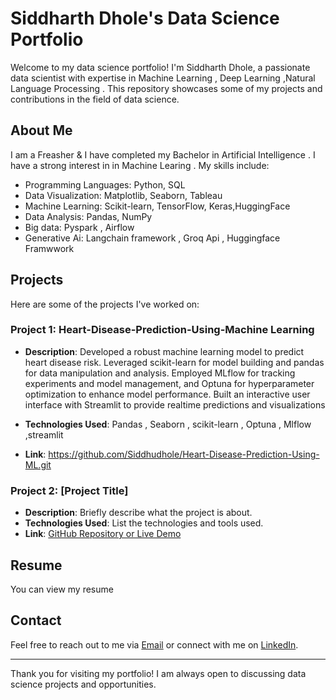 # Siddharth Dhole's Data Science Portfolio

Welcome to my data science portfolio! I'm Siddharth Dhole, a passionate data scientist with expertise in Machine Learning , Deep Learning ,Natural Language Processing . This repository showcases some of my projects and contributions in the field of data science.

## About Me

I am a Freasher & I have completed my Bachelor in Artificial Intelligence . I have a strong interest in in Machine Learing . My skills include:

- Programming Languages: Python, SQL
- Data Visualization: Matplotlib, Seaborn, Tableau
- Machine Learning: Scikit-learn, TensorFlow, Keras,HuggingFace
- Data Analysis: Pandas, NumPy
- Big data: Pyspark , Airflow 
- Generative Ai: Langchain framework , Groq Api , Huggingface Framwwork

## Projects

Here are some of the projects I've worked on:

### Project 1: Heart-Disease-Prediction-Using-Machine Learning
- **Description**: Developed a robust machine learning model to predict heart
disease risk. Leveraged scikit-learn for model building and
pandas for data manipulation and analysis. Employed MLflow for
tracking experiments and model management, and Optuna for
hyperparameter optimization to enhance model performance.
Built an interactive user interface with Streamlit to provide realtime predictions and visualizations

- **Technologies Used**: Pandas , Seaborn , scikit-learn , Optuna , Mlflow ,streamlit 
- **Link**: https://github.com/Siddhudhole/Heart-Disease-Prediction-Using-ML.git 

### Project 2: [Project Title]
- **Description**: Briefly describe what the project is about.
- **Technologies Used**: List the technologies and tools used.
- **Link**: [GitHub Repository or Live Demo](#)



## Resume

You can view my resume 

## Contact

Feel free to reach out to me via [Email](mailto:your.email@example.com) or connect with me on [LinkedIn](#).

---

Thank you for visiting my portfolio! I am always open to discussing data science projects and opportunities.
